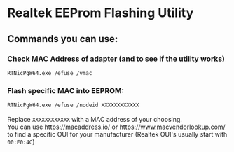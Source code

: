 # Realtek EEProm Flashing Utility

## Commands you can use:

### Check MAC Address of adapter (and to see if the utility works)
`RTNicPgW64.exe /efuse /vmac`

### Flash specific MAC into EEPROM:

`RTNicPgW64.exe /efuse /nodeid XXXXXXXXXXXX`
<br>
<br>
Replace `XXXXXXXXXXXX` with a MAC address of your choosing.
<br>
You can use https://macaddress.io/ or https://www.macvendorlookup.com/ to find a specific OUI for your manufacturer (Realtek OUI's usually start with `00:E0:4C`)

